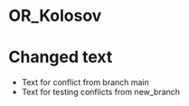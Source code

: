 # OR_Kolosov

# Changed text


- Text for conflict from branch main
- Text for testing conflicts from new_branch
